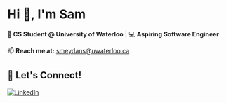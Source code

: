 # Hi 👋, I'm Sam  
🚀 **CS Student @ University of Waterloo** | 💻 **Aspiring Software Engineer**  
  
📫 **Reach me at:** [smeydans@uwaterloo.ca](mailto:smeydans@uwaterloo.ca)
## 🔗 Let's Connect!  
[![LinkedIn](https://img.shields.io/badge/-LinkedIn-blue?style=flat-square&logo=linkedin&logoColor=white)](https://www.linkedin.com/in/sam-meydanshahi/) 
